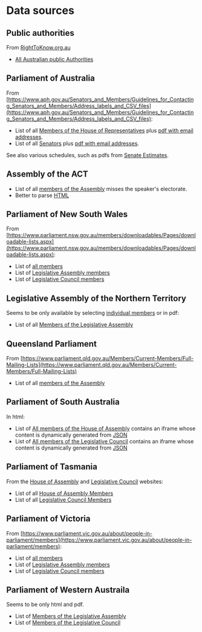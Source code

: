 # Data sources

## Public authorities
From [RightToKnow.org.au](https://www.righttoknow.org.au/body/list/all)

- [All Australian public Authorities](https://www.righttoknow.org.au/body/all-authorities.csv)

## Parliament of Australia
From [https://www.aph.gov.au/Senators_and_Members/Guidelines_for_Contacting_Senators_and_Members/Address_labels_and_CSV_files](https://www.aph.gov.au/Senators_and_Members/Guidelines_for_Contacting_Senators_and_Members/Address_labels_and_CSV_files):

- List of all [Members of the House of Representatives](https://www.aph.gov.au/-/media/03_Senators_and_Members/Address_Labels_and_CSV_files/FamilynameRepsCSV.csv) plus [pdf with email addresses](https://www.aph.gov.au/-/media/03_Senators_and_Members/32_Members/Lists/Members_List_2021.pdf).
- List of all [Senators](https://www.aph.gov.au/-/media/03_Senators_and_Members/Address_Labels_and_CSV_files/Senators/allsenel.csv) plus [pdf with email addresses](https://www.aph.gov.au/-/media/03_Senators_and_Members/31_Senators/contacts/los.pdf).

See also various schedules, such as pdfs from [Senate Estimates](https://www.aph.gov.au/Parliamentary_Business/Senate_estimates/Next_hearings).

## Assembly of the ACT

- List of all [members of the Assembly](https://www.parliament.act.gov.au/__data/assets/excel_doc/0007/874231/Members-mail-merge-list-2021-0329.xlsx) misses the speaker's electorate.
- Better to parse [HTML](https://www.parliament.act.gov.au/members/members-of-the-assembly)

## Parliament of New South Wales

From [https://www.parliament.nsw.gov.au/members/downloadables/Pages/downloadable-lists.aspx](https://www.parliament.nsw.gov.au/members/downloadables/Pages/downloadable-lists.aspx):

- List of [all members](https://www.parliament.nsw.gov.au/_layouts/15/NSWParliament/memberlistservice.aspx?members=Both&format=Excel)
- List of [Legislative Assembly members](https://www.parliament.nsw.gov.au/_layouts/15/NSWParliament/memberlistservice.aspx?members=LA&format=Excel)
- List of [Legislative Council members](https://www.parliament.nsw.gov.au/_layouts/15/NSWParliament/memberlistservice.aspx?members=LC&format=Excel)

## Legislative Assembly of the Northern Territory

Seems to be only available by selecting [individual members](https://parliament.nt.gov.au/members/by-name) or in pdf:

- List of all [Members of the Legislative Assembly](https://parliament.nt.gov.au/__data/assets/pdf_file/0004/932971/MASTER-List-of-Members-Fourteenth-Assembly-as-at-September-2021.pdf)

## Queensland Parliament

From [https://www.parliament.qld.gov.au/Members/Current-Members/Full-Mailing-Lists](https://www.parliament.qld.gov.au/Members/Current-Members/Full-Mailing-Lists)

- List of all [members of the Assembly](https://documents.parliament.qld.gov.au/Members/mailingLists/MEMMERGEEXCEL.xls)

## Parliament of South Australia

In html:

- List of [All members of the House of Assembly](https://www.parliament.sa.gov.au/en/House-of-Assembly/Members) contains an iframe whose content is dynamically generated from [JSON](https://contact-details-api.parliament.sa.gov.au/api/HAMembersDetails)
- List of [All members of the Legislative Council](https://www.parliament.sa.gov.au/en/Legislative-Council/Members) contains an iframe whose content is dynamically generated from [JSON](https://contact-details-api.parliament.sa.gov.au/api/LCMembersDetails)


## Parliament of Tasmania

From the [House of Assembly](https://www.parliament.tas.gov.au/HA/MainHA.html) and [Legislative Council](https://www.parliament.tas.gov.au/LC/MainLC.html) websites:

- List of all [House of Assembly Members](https://www.parliament.tas.gov.au/Members/HAMembers.xlsx)
- List of all [Legislative Council Members](https://www.parliament.tas.gov.au/members/lcMembers.xlsx)
 
## Parliament of Victoria
From [https://www.parliament.vic.gov.au/about/people-in-parliament/members](https://www.parliament.vic.gov.au/about/people-in-parliament/members):

- List of [all members](https://www.parliament.vic.gov.au/images/members/members.csv)
- List of [Legislative Assembly members](https://www.parliament.vic.gov.au/images/members/assemblymembers.csv)
- List of [Legislative Council members](https://www.parliament.vic.gov.au/images/members/councilmembers.csv)

## Parliament of Western Austraila

Seems to be only html and pdf.

- List of [Members of the Legislative Assembly](https://www.parliament.wa.gov.au/parliament/memblist.nsf/WebCurrentMembLA?OpenView)
- List of [Members of the Legislative Council](https://www.parliament.wa.gov.au/parliament/memblist.nsf/WebCurrentMembLC?OpenView)
